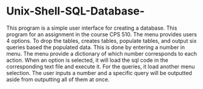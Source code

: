 # Unix-Shell-SQL-Database-
This program is a simple user interface for creating a database. This program for an assignment in the course CPS 510. The menu provides users 4 options. To drop the tables, creates tables, populate tables, and output six queries based the populated data. This is done by entering a number in menu. The menu provide a dictionary of which number corresponds to each action. When an option is selected, it will load the sql code in the corresponding text file and execute it. For the queries, it load another menu selection. The user inputs a number and a specific query will be outputted aside from outputting all of them at once.

